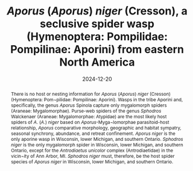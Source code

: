 ---
title: '<i>Aporus </i>(<i>Aporus</i>) <i>niger </i>(Cresson), a seclusive spider wasp (Hymenoptera: Pompilidae: Pompilinae: Aporini) from eastern North America'
date: '2024-12-20'
doi: ''
journal: Insecta Mundi
issue: '1094'
pagination: '1–6'
zoobank: 'urn:lsid:zoobank.org:pub:AC7181FC-1EB3-4E59-A811-D1F1F192539E'

authors:
  - first_name: 'Frank E.'
    last_name: 'Kurczewski'
    affiliation: '1188 Converse Drive NE Atlanta, GA 30324'
    email: 'kurczewskifrank@gmail.com'

download: ''

supplementary: ''

keywords:
  - Parasitoid relationship
  - host spider
  - Mygalomorphae
  - <i>Sphodros</i>
  - geographic sympatry
  - comparative <i>Aporus</i> morphology
 
categories:
  - Hymenoptera
  - Pompilidae
  - Pompilinae
  
references:
  - authors: Beatty JA.
    year: 1986
    title: 'Web structure and burrow location of <i>Sphodros niger </i>(Hentz) (Araneae, Atypidae). Journal of Arachnology 14'
    pages: 130
    doi: 
    url: 
    access: 

  - authors: BioGator.
    year: 2024
    title: 'BioGator | University of Florida Collection Search Parameters. University of Central Florida Stuart M. Fullerton Collection of Arthropods.'
    pages: 
    doi: 
    url: https://biogator.org/collections/list.php?usethes=1&taxa=22529.
    access: (Last accessed 9 August 2024.)

  - authors: Bradley JC.
    year: 1944
    title: 'A preliminary revision of the Pompilidae of the Americas exclusive of the tribe Pompilini (Hymenoptera: Pompilidae). Transactions of the American Entomological Society 70'
    pages: 23–157
    doi: 
    url: 
    access: 

  - authors: Coyle FA, Shear WA.
    year: 1981
    title: 'Observations on the natural history of <i>Sphodros abboti </i>and <i>Sphodros rufipes </i>(Araneae, Atypidae), with evidence for a contact sex pheromone. Journal of Arachnology 9'
    pages: 317–326
    doi: 
    url: 
    access: 

  - authors: Day MC.
    year: 1988
    title: 'Spider wasps. Hymenoptera: Pompilidae. Handbooks for the Identification of British Insects 6'
    pages: 1–60
    doi: 
    url: 
    access: 

  - authors: Early J.
    year: 2013
    title: 'Downland–other invertebrates.'
    pages: 
    doi: 
    url: http://www.natureconservationimaging.com/Pages/nature_conservation_imaging_downland1_invertebrates.php.
    access: (Last accessed 26 July 2024.)

  - authors: Edwards R, Edwards E.
    year: 1990
    title: 'Observations on the natural history of a New England population of <i>Sphodros niger </i>(Araneae, Atypidae). Journal of Arachnology 18'
    pages: 29–34
    doi: 
    url: 
    access: 

  - authors: Else GR.
    year: 1975
    title: '<i>Aporous </i>[sic] <i>femoralis </i>(Vander Linden) (Hym. Pompilidae) in Hampshire and the Isle of Wight and a record of its prey in Britain. Entomologist’s Monthly Magazine 110'
    pages: 82
    doi: 
    url: 
    access: 

  - authors: Evans HE.
    year: 1966
    title: 'A revision of the Mexican and Central American spider wasps of the subfamily Pompilinae (Hymenoptera: Pompilidae). Memoirs of the American Entomological Society 20'
    pages: 1–442
    doi: 
    url: 
    access: 

  - authors: Gerth M, Mayer R, Hering L, Wolf R, Schaffer S, Bleidorn C.
    year: 2012
    title: 'Zur Stechimmenfauna (Hymenoptera: Aculeata) des Bienitz in Leipzig. Ampulex 5'
    pages: 1–14
    doi: 
    url: 
    access: 

  - authors: Gertsch WJ, Platnick NI.
    year: 1980
    title: 'A revision of the American spiders of the family Atypidae (Araneae, Mygalomorphae). American Museum Novitates 2704'
    pages: 1–39
    doi: 
    url: 
    access: 

  - authors: Hoffman RL.
    year: 2010
    title: 'Purse-web spiders, genus <i>Sphodros</i>, in Virginia (Mygalomorphae: Atypidae). Banisteria 36'
    pages: 31–38
    doi: 
    url: 
    access: 

  - authors: Krombein KV.
    year: 1979
    title: 'Family Pompilidae. p. 1523–1570. In: Krombein KV, Hurd PD Jr., Smith DR, Burks BD (eds.). Catalog of Hymenoptera in America north of Mexico. Volume 2, Apocrita (Aculeata). Smithsonian Institution Press; Washington, DC'
    pages: 2209 p
    doi: 
    url: 
    access: 

  - authors: Kurczewski FE.
    year: 1999
    title: 'Comparison of spider wasp faunas from two ecologically distinct sites in Erie County, Pennsylvania (Hymenoptera: Pompilidae). Journal of the Kansas Entomological Society 72'
    pages: 339–360
    doi: 
    url: 
    access: 

  - authors: Kurczewski FE, Kurczewski EJ.
    year: 1987
    title: 'Northern distribution records for some Nearctic Pompilidae (Hymenoptera). Great Lakes Entomologist 20'
    pages: 81–84
    doi: 
    url: 
    access: 

  - authors: Kurczewski FE, West RC.
    year: 2022
    title: 'Host selection and nesting behavior of Nearctic trapdoor spider-hunting spider wasps (Hymenoptera: Pompilidae: Pepsinae, Pompilinae). Insecta Mundi 0959'
    pages: 1–24
    doi: 
    url: 
    access: 

  - authors: Leavengood JM Jr, Waichert C, Rodriguez J.
    year: 2011
    title: 'A distributional checklist of the spider wasps (Hymenoptera: Pompilidae) of Florida. Insecta Mundi 0161'
    pages: 1–8
    doi: 
    url: 
    access: 

  - authors: Moler PE, Stevenson DJ, Mansell BW, Mays JD, Lee CW.
    year: 2020
    title: 'Distribution and natural history of purseweb spiders, <i>Sphodros </i>spp. (Araneae: Mygalomorphae: Atypidae), in Florida, Georgia, and Alabama. Southeastern Naturalist 19'
    pages: 663–672
    doi: 
    url: 
    access: 

  - authors: Muma MH, Muma KE.
    year: 1945
    title: 'Biological notes on <i>Atypus bicolor </i>Lucas (Arachnidae). Entomological News 56'
    pages: 122–126
    doi: 
    url: 
    access: 

  - authors: Stevenson DJ.
    year: 2018
    title: 'Georgia’s Purseweb and Trapdoor Spiders.'
    pages: 
    doi: 
    url: https://georgiawildlife.com/sites/default/files/wrd/pdf/education/GeorgiasPursewebandTrapdoorSpiders.pdf.
    access: (Last accessed 8 August 2024.)

  - authors: Swanson DR.
    year: 2010
    title: 'On the Mygalomorphae (Araneae) of Michigan. The Great Lakes Entomologist 43'
    pages: 94–100
    doi: 
    url: 
    access: 

  - authors: Wahis R, Durand F.
    year: 2012
    title: 'Sur les Aporus d’Europe et d’ Afrique du nord avec descriptions des femelles d’ Aporus alanni sp. n., foucarti sp. n. et lacteipennis (Priesner, 1955) comb. n. (Hymenoptera: Pompilidae, Pompilinae, Aporini). Arvernsis—1er semestre—N° 59–60'
    pages: 1–32
    doi: 
    url: 
    access: 

abstract: 'There is no host or nesting information for <i>Aporus </i>(<i>Aporus</i>) <i>niger </i>(Cresson) (Hymenoptera: Pom¬pilidae: Pompilinae: Aporini). Wasps in the tribe Aporini and, specifically, the genus <i>Aporus </i>Spinola capture only mygalomorph spiders (Araneae: Mygalomorphae). Purse-web spiders of the genus <i>Sphodros </i>Walckenaer (Araneae: Mygalomorphae: Atypidae) are the most likely host spiders of <I>A</I>. (<I>A</I>.) <i>niger </i>based on <i>Aporus</i>-Myga¬lomorphae parasitoid-host relationship, <i>Aporus </i>comparative morphology, geographic and habitat sympatry, seasonal synchrony, abundance, and retreat confinement. <i>Aporus niger </i>is the only aporine wasp in Wisconsin, lower Michigan, and southern Ontario. <i>Sphodros niger </i>is the only mygalomorph spider in Wisconsin, lower Michigan, and southern Ontario, except for the <i>Antrodiaetus unicolor </i>complex (Antrodiaetidae) in the vicin¬ity of Ann Arbor, MI. <i>Sphodros niger </i>must, therefore, be the host spider species of <i>Aporus niger </i>in Wisconsin, lower Michigan, and southern Ontario.'

---